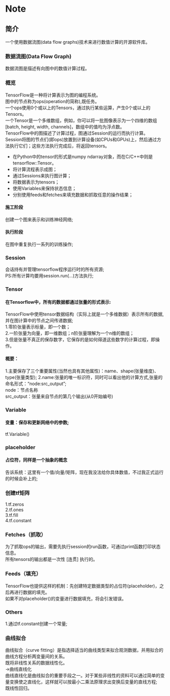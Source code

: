 # Note

## 简介
一个使用数据流图(data flow graphs)技术来进行数值计算的开源软件库。<br/>

### 数据流图(Data Flow Graph)
数据流图是描述有向图中的数值计算过程。<br/>

### 概览
TensorFlow是一种将计算表示为图的编程系统。<br/>
图中的节点称为ops(operation的简称),既任务。<br/>
一个ops使用0个或以上的Tensors，通过执行某些运算，产生0个或以上的Tensors。<br/>
一个Tensor是一个多维数组，例如，你可以将一批图像表示为一个四维的数组[batch, height, width, channels]，数组中的值均为浮点数。<br/>
TensorFlow中的图描述了计算过程，图通过Session的运行而执行计算。<br/>
Session将图的节点们(即ops)放置到计算设备(如CPUs和GPUs)上，然后通过方法执行它们；这些方法执行完成后，将返回tensors。<br/>
-  在Python中的tensor的形式是numpy ndarray对象，而在C/C++中则是tensorflow::Tensor。<br/>
-  将计算流程表示成图；
-  通过Sessions来执行图计算；
-  将数据表示为tensors；
-  使用Variables来保持状态信息；
-  分别使用feeds和fetches来填充数据和抓取任意的操作结果；

#### 施工阶段
创建一个图来表示和训练神经网络;<br/>
#### 执行阶段
在图中重复执行一系列的训练操作;<br/>

### Session
会话持有并管理tensorflow程序运行时的所有资源;<br/>
PS:所有计算均要用session.run(...)方法执行;<br/>

### Tensor
#### 在Tensorflow中，所有的数据都通过张量的形式表示:
TensorFlow中使用tensor数据结构（实际上就是一个多维数据）表示所有的数据,并在图计算中的节点之间传递数据;<br/>
1.零阶张量表示标量，即一个数；<br/>
2.一阶张量为向量，即一维数组；n阶张量理解为一个n维的数组；<br/>
3.但是张量不真正的保存数字，它保存的是如何得道这些数字的计算过程，即操作。<br/>
#### 概要：<br/>
1.主要保存了三个重要属性(当然也具有其他属性)：name、shape(张量维度)、type(张量类型);
2.name:张量的唯一标识符，同时可以看出他的计算方式,张量的命名形式：“node:src_output”;<br/>
  node：节点名称<br/>
  src_output：张量来自节点的第几个输出(从0开始编号)<br/>

### Variable
#### 变量：保存和更新网络中的参数;
tf.Variable()<br/>

### placeholder
#### 占位符，同样是一个抽象的概念
告诉系统：这里有一个值/向量/矩阵，现在我没法给你具体数值，不过我正式运行的时候会补上的;<br/>

### 创建tf矩阵
1.tf.zeros<br/>
2.tf.ones<br/>
3.tf.fill<br/>
4.tf.constant<br/>

### Fetches（抓取）
为了抓取ops的输出，需要先执行session的run函数，可通过print函数打印状态信息。<br/>
所有tensors的输出都是一次性 [连贯] 执行的。<br/>

### Feeds（填充）
TensorFlow也提供这样的机制：先创建特定数据类型的占位符(placeholder)，之后再进行数据的填充。<br/>
如果不对placeholder()的变量进行数据填充，将会引发错误。<br/>


### Others
1.通过tf.constant创建一个常量;<br/>

### 曲线拟合
曲线拟合（curve fitting）是指选择适当的曲线类型来拟合观测数据，并用拟合的曲线方程分析两变量间的关系。<br/>
既将非线性关系的数据线性化。<br/>
->曲线直线化<br/>
曲线直线化是曲线拟合的重要手段之一。对于某些非线性的资料可以通过简单的变量变换使之直线化，这样就可以按最小二乘法原理求出变换后变量的直线方程;<br/>
既线性回归。<br/>

















